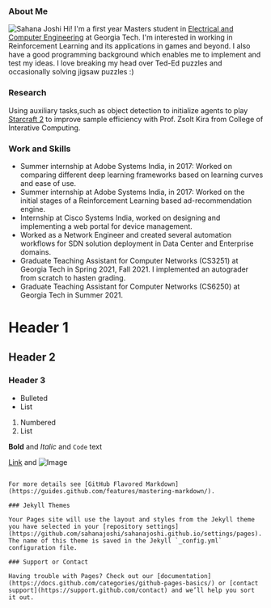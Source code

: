### About Me

![Sahana Joshi](sahana-joshi.jpg)
Hi! I'm a first year Masters student in [Electrical and Computer Engineering](https://www.ece.gatech.edu/) at Georgia Tech. I'm interested in working in Reinforcement Learning and its applications in games and beyond. I also have a good programming background which enables me to implement and test my ideas. I love breaking my head over Ted-Ed puzzles and occasionally solving jigsaw puzzles :)

### Research
Using auxiliary tasks,such as object detection to initialize agents to play [Starcraft 2](https://github.com/deepmind/pysc2) to improve sample efficiency with Prof. Zsolt Kira from College of Interative Computing.

### Work and Skills
- Summer internship at Adobe Systems India, in 2017: Worked on comparing different deep learning frameworks based on learning curves and ease of use. 
- Summer internship at Adobe Systems India, in 2017: Worked on the initial stages of a Reinforcement Learning based ad-recommendation engine.
- Internship at Cisco Systems India, worked on designing and implementing a web portal for device management.
- Worked as a Network Engineer and created several automation workflows for SDN solution deployment in Data Center and Enterprise domains.
- Graduate Teaching Assistant for Computer Networks (CS3251) at Georgia Tech in Spring 2021, Fall 2021. I implemented an autograder from scratch to hasten grading.
- Graduate Teaching Assistant for Computer Networks (CS6250) at Georgia Tech in Summer 2021.

# Header 1
## Header 2
### Header 3

- Bulleted
- List

1. Numbered
2. List

**Bold** and _Italic_ and `Code` text

[Link](url) and ![Image](src)
```

For more details see [GitHub Flavored Markdown](https://guides.github.com/features/mastering-markdown/).

### Jekyll Themes

Your Pages site will use the layout and styles from the Jekyll theme you have selected in your [repository settings](https://github.com/sahanajoshi/sahanajoshi.github.io/settings/pages). The name of this theme is saved in the Jekyll `_config.yml` configuration file.

### Support or Contact

Having trouble with Pages? Check out our [documentation](https://docs.github.com/categories/github-pages-basics/) or [contact support](https://support.github.com/contact) and we’ll help you sort it out.
